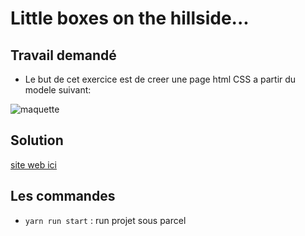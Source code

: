 # Little boxes on the hillside...

## Travail demandé
+ Le but de cet exercice est de creer une page html CSS a partir du modele suivant:  

![maquette](http://images.innoveduc.fr/integration_parcours/css/css_box_model/maquette-box-model.png 'maquette')

## Solution 
[site web ici](https://hillside-dgwebcreation.netlify.app 'hillsite website')

## Les commandes
+ ```yarn run start``` : run projet sous parcel

